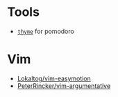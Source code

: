 # Tools

* [`thyme`](http://thymerb.com/) for pomodoro

# Vim

* [Lokaltog/vim-easymotion](https://github.com/Lokaltog/vim-easymotion)
* [PeterRincker/vim-argumentative](https://github.com/PeterRincker/vim-argumentative)

